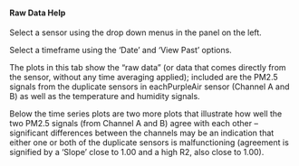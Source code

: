 #### Raw Data Help

Select a sensor using the drop down menus in the panel on the left. 

Select a timeframe using the ‘Date’ and ‘View Past’ options.

The plots in this tab show the “raw data” (or data that comes directly from the sensor, without any time averaging applied); included are the PM2.5 signals from the duplicate sensors in eachPurpleAir sensor (Channel A and B) as well as the temperature and humidity signals.

Below the time series plots are two more plots that illustrate how well the two PM2.5 signals (from Channel A and B) agree with each other – significant differences between the channels may be an indication that either one or both of the duplicate sensors is malfunctioning (agreement is signified by a ‘Slope’ close to 1.00 and a high R2, also close to 1.00). 

